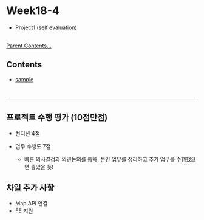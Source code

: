 # Week18-4

-   Project1 (self evaluation)


<link rel="stylesheet" href="../../assets/stylesheets/my_style.css">

<br>[Parent Contents...](../../README.md/#til-today-i-learned)


## Contents
- [sample](#sample)

<br>


-----

## 프로젝트 수행 평가 (10점만점)

- 컨디션 4점

- 업무 수행도 7점 
  + 빠른 의사결정과 의견논의를 통해, 본인 업무를 정리하고 추가 업무를 수행했으면 좋았을 듯!


## 차일 추가 사항

- Map API 연결
- FE 지원